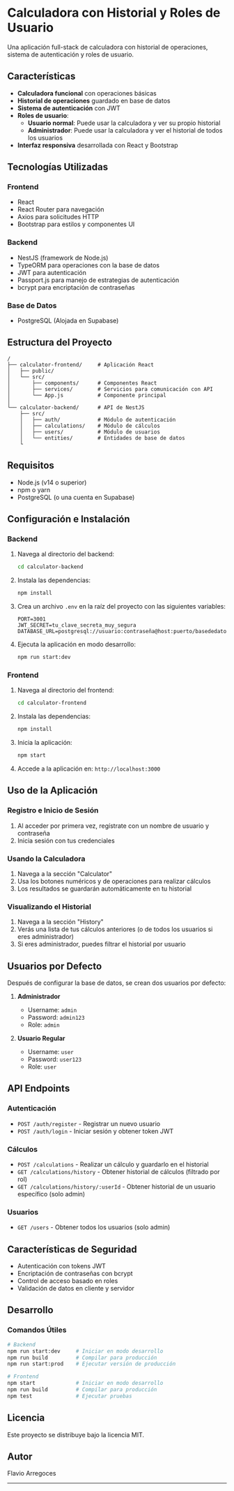 # Calculadora con Historial y Roles de Usuario

Una aplicación full-stack de calculadora con historial de operaciones, sistema de autenticación y roles de usuario.
## Características

- **Calculadora funcional** con operaciones básicas
- **Historial de operaciones** guardado en base de datos
- **Sistema de autenticación** con JWT
- **Roles de usuario**:
  - **Usuario normal**: Puede usar la calculadora y ver su propio historial
  - **Administrador**: Puede usar la calculadora y ver el historial de todos los usuarios
- **Interfaz responsiva** desarrollada con React y Bootstrap

## Tecnologías Utilizadas

### Frontend
- React
- React Router para navegación
- Axios para solicitudes HTTP
- Bootstrap para estilos y componentes UI

### Backend
- NestJS (framework de Node.js)
- TypeORM para operaciones con la base de datos
- JWT para autenticación
- Passport.js para manejo de estrategias de autenticación
- bcrypt para encriptación de contraseñas

### Base de Datos
- PostgreSQL (Alojada en Supabase)

## Estructura del Proyecto

```
/
├── calculator-frontend/     # Aplicación React
│   ├── public/
│   └── src/
│       ├── components/      # Componentes React
│       ├── services/        # Servicios para comunicación con API
│       └── App.js           # Componente principal
│
└── calculator-backend/      # API de NestJS
    ├── src/
    │   ├── auth/            # Módulo de autenticación
    │   ├── calculations/    # Módulo de cálculos
    │   ├── users/           # Módulo de usuarios
    │   └── entities/        # Entidades de base de datos
    └
```

## Requisitos

- Node.js (v14 o superior)
- npm o yarn
- PostgreSQL (o una cuenta en Supabase)

## Configuración e Instalación

### Backend

1. Navega al directorio del backend:
   ```bash
   cd calculator-backend
   ```

2. Instala las dependencias:
   ```bash
   npm install
   ```

3. Crea un archivo `.env` en la raíz del proyecto con las siguientes variables:
   ```
   PORT=3001
   JWT_SECRET=tu_clave_secreta_muy_segura
   DATABASE_URL=postgresql://usuario:contraseña@host:puerto/basededatos
   ```

4. Ejecuta la aplicación en modo desarrollo:
   ```bash
   npm run start:dev
   ```

### Frontend

1. Navega al directorio del frontend:
   ```bash
   cd calculator-frontend
   ```

2. Instala las dependencias:
   ```bash
   npm install
   ```

3. Inicia la aplicación:
   ```bash
   npm start
   ```

4. Accede a la aplicación en: `http://localhost:3000`

## Uso de la Aplicación

### Registro e Inicio de Sesión

1. Al acceder por primera vez, regístrate con un nombre de usuario y contraseña
2. Inicia sesión con tus credenciales

### Usando la Calculadora

1. Navega a la sección "Calculator"
2. Usa los botones numéricos y de operaciones para realizar cálculos
3. Los resultados se guardarán automáticamente en tu historial

### Visualizando el Historial

1. Navega a la sección "History"
2. Verás una lista de tus cálculos anteriores (o de todos los usuarios si eres administrador)
3. Si eres administrador, puedes filtrar el historial por usuario

## Usuarios por Defecto

Después de configurar la base de datos, se crean dos usuarios por defecto:

1. **Administrador**
   - Username: `admin`
   - Password: `admin123`
   - Role: `admin`

2. **Usuario Regular**
   - Username: `user`
   - Password: `user123`
   - Role: `user`

## API Endpoints

### Autenticación
- `POST /auth/register` - Registrar un nuevo usuario
- `POST /auth/login` - Iniciar sesión y obtener token JWT

### Cálculos
- `POST /calculations` - Realizar un cálculo y guardarlo en el historial
- `GET /calculations/history` - Obtener historial de cálculos (filtrado por rol)
- `GET /calculations/history/:userId` - Obtener historial de un usuario específico (solo admin)

### Usuarios
- `GET /users` - Obtener todos los usuarios (solo admin)

## Características de Seguridad

- Autenticación con tokens JWT
- Encriptación de contraseñas con bcrypt
- Control de acceso basado en roles
- Validación de datos en cliente y servidor

## Desarrollo

### Comandos Útiles

```bash
# Backend
npm run start:dev     # Iniciar en modo desarrollo
npm run build         # Compilar para producción
npm run start:prod    # Ejecutar versión de producción

# Frontend
npm start             # Iniciar en modo desarrollo
npm run build         # Compilar para producción
npm test              # Ejecutar pruebas
```

## Licencia

Este proyecto se distribuye bajo la licencia MIT.

## Autor

Flavio Arregoces

---
